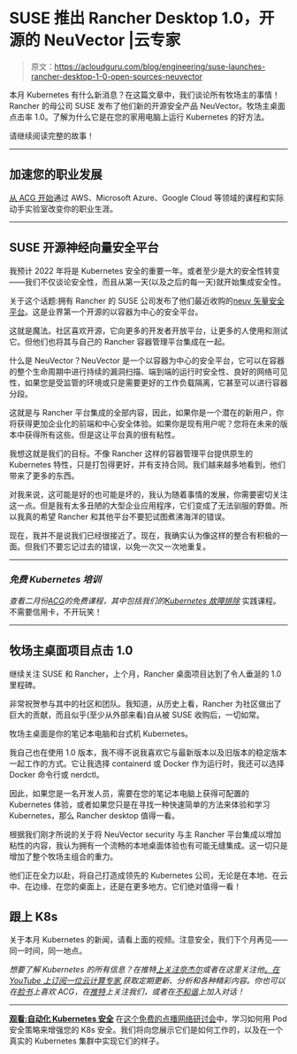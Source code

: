 # SUSE 推出 Rancher Desktop 1.0，开源的 NeuVector |云专家

> 原文：<https://acloudguru.com/blog/engineering/suse-launches-rancher-desktop-1-0-open-sources-neuvector>

本月 Kubernetes 有什么新消息？在这篇文章中，我们谈论所有牧场主的事情！Rancher 的母公司 SUSE 发布了他们新的开源安全产品 NeuVector。牧场主桌面点击率 1.0。了解为什么它是在您的家用电脑上运行 Kubernetes 的好方法。

请继续阅读完整的故事！

* * *

## 加速您的职业发展

[从 ACG 开始](https://acloudguru.com/pricing)通过 AWS、Microsoft Azure、Google Cloud 等领域的课程和实际动手实验室改变你的职业生涯。

* * *

## SUSE 开源神经向量安全平台

我预计 2022 年将是 Kubernetes 安全的重要一年。或者至少是大的安全性转变——我们不仅谈论安全性，而且从第一天(以及之后的每一天)就开始集成安全性。

关于这个话题:拥有 Rancher 的 SUSE 公司发布了他们最近收购的[neuv 矢量安全平台](https://www.suse.com/c/neuvector-open-source/)。这是业界第一个开源的以容器为中心的安全平台。

这就是魔法。社区喜欢开源，它向更多的开发者开放平台，让更多的人使用和测试它。但他们也将其与自己的 Rancher 容器管理平台集成在一起。

什么是 NeuVector？NeuVector 是一个以容器为中心的安全平台，它可以在容器的整个生命周期中进行持续的漏洞扫描、端到端的运行时安全性、良好的网络可见性，如果您是受监管的环境或只是需要更好的工作负载隔离，它甚至可以进行容器分段。

这就是与 Rancher 平台集成的全部内容，因此，如果你是一个潜在的新用户，你将获得更加企业化的前端和中心安全体验。如果你是现有用户呢？您将在未来的版本中获得所有这些。但是这让平台真的很有粘性。

我想这就是我们的目标。不像 Rancher 这样的容器管理平台提供原生的 Kubernetes 特性，只是打包得更好，并有支持合同。我们越来越多地看到，他们带来了更多的东西。

对我来说，这可能是好的也可能是坏的，我认为随着事情的发展，你需要密切关注这一点。但是我有太多丑陋的大型企业应用程序，它们变成了无法驯服的野兽。所以我真的希望 Rancher 和其他平台不要犯试图煮沸海洋的错误。

现在，我并不是说我们已经很接近了。现在，我确实认为像这样的整合有积极的一面。但我们不要忘记过去的错误，以免一次又一次地重复。

* * *

### *免费 Kubernetes 培训*

*查看二月份[ACG](https://acloudguru.com/blog/news/whats-free-at-acg)的免费课程，其中包括我们的[Kubernetes 故障排除](https://acloudguru.com/course/Hands-on-Kubernetes-Troubleshooting)* 实践课程。不需要信用卡，不开玩笑！

* * *

## 牧场主桌面项目点击 1.0

继续关注 SUSE 和 Rancher，上个月，Rancher 桌面项目达到了令人垂涎的 1.0 里程碑。

非常祝贺参与其中的社区和团队。我知道，从历史上看，Rancher 为社区做出了巨大的贡献，而且似乎(至少从外部来看)自从被 SUSE 收购后，一切如常。

牧场主桌面是你的笔记本电脑和台式机 Kubernetes。

我自己也在使用 1.0 版本，我不得不说我喜欢它与最新版本以及旧版本的稳定版本一起工作的方式。它让我选择 containerd 或 Docker 作为运行时，我还可以选择 Docker 命令行或 nerdctl。

因此，如果您是一名开发人员，需要在您的笔记本电脑上获得可配置的 Kubernetes 体验，或者如果您只是在寻找一种快速简单的方法来体验和学习 Kubernetes，那么 Rancher desktop 值得一看。

根据我们刚才所说的关于将 NeuVector security 与主 Rancher 平台集成以增加粘性的内容，我认为拥有一个流畅的本地桌面体验也有可能无缝集成。这一切只是增加了整个牧场主组合的重力。

他们正在全力以赴，将自己打造成领先的 Kubernetes 公司，无论是在本地、在云中、在边缘、在您的桌面上，还是在更多地方。它们绝对值得一看！

## 跟上 K8s

关于本月 Kubernetes 的新闻，请看上面的视频。注意安全，我们下个月再见——同一时间，同一地点。

*想要了解 Kubernetes 的所有信息？在推特[上关注奈杰尔](https://twitter.com/nigelpoulton)或者在这里关注他[。在 YouTube 上订阅一位云计算专家](https://nigelpoulton.com/),获取定期更新、分析和各种精彩内容。你也可以在[脸书](https://www.facebook.com/acloudguru)上喜欢 ACG，在[推特](https://twitter.com/acloudguru)上关注我们，或者在[不和谐](http://discord.gg/acloudguru)上加入对话！*

* * *

**[观看:自动化 Kubernetes 安全](https://go.acloudguru.com/automating-kubernetes-security-webinar)** [](https://get.acloudguru.com/aws-cloud-formation-power-user-webinar) 在[这个免费的点播网络研讨会](https://go.acloudguru.com/automating-kubernetes-security-webinar)中，学习如何用 Pod 安全策略来增强您的 K8s 安全。我们将向您展示它们是如何工作的，以及在一个真实的 Kubernetes 集群中实现它们的样子。